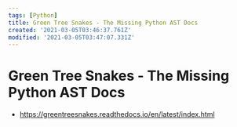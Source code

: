 ```yaml
---
tags: [Python]
title: Green Tree Snakes - The Missing Python AST Docs
created: '2021-03-05T03:46:37.761Z'
modified: '2021-03-05T03:47:07.331Z'
---
```


# Green Tree Snakes - The Missing Python AST Docs

* https://greentreesnakes.readthedocs.io/en/latest/index.html


